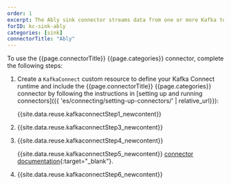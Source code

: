 ```yaml
---
order: 1
excerpt: The Ably sink connector streams data from one or more Kafka topics to the Ably platform.
forID: kc-sink-ably
categories: [sink]
connectorTitle: "Ably"
---
```


To use the {{page.connectorTitle}} {{page.categories}} connector, complete the following steps:

1. Create a `KafkaConnect` custom resource to define your Kafka Connect runtime and include the {{page.connectorTitle}} {{page.categories}} connector by following the instructions in [setting up and running connectors]({{ 'es/connecting/setting-up-connectors/' | relative_url}}):

   {{site.data.reuse.kafkaconnectStep1_newcontent}}

2. {{site.data.reuse.kafkaconnectStep3_newcontent}}  

3. {{site.data.reuse.kafkaconnectStep4_newcontent}}

   {{site.data.reuse.kafkaconnectStep5_newcontent}} [connector documentation](https://github.com/ably/kafka-connect-ably?tab=readme-ov-file#configuration){:target="_blank"}.

4. {{site.data.reuse.kafkaconnectStep6_newcontent}}

